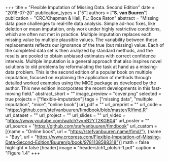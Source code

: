 +++
title = "Flexible Imputation of Missing Data. Second Edition"
date = "2018-07-20"
publication_types = ["5"]
authors = ["**S. van Buuren**"]
publication = "CRC/Chapman & Hall, FL: Boca Raton"
abstract = "Missing data pose challenges to real-life data analysis. Simple ad-hoc fixes, like deletion or mean imputation, only work under highly restrictive conditions, which are often not met in practice. Multiple imputation replaces each missing value by multiple plausible values. The variability between these replacements reflects our ignorance of the true (but missing) value. Each of the completed data set is then analyzed by standard methods, and the results are pooled to obtain unbiased estimates with correct confidence intervals. Multiple imputation is a general approach that also inspires novel solutions to old problems by reformulating the task at hand as a missing-data problem. This is the second edition of a popular book on multiple imputation, focused on explaining the application of methods through detailed worked examples using the MICE package as developed by the author. This new edition incorporates the recent developments in this fast-moving field."
abstract_short = ""
image_preview = "cover.png"
selected = true
projects = ["flexible-imputation"]
tags = ["missing data", "multiple imputation", "mice", "online book"]
url_pdf = ""
url_preprint = ""
url_code = "https://github.com/stefvanbuuren/fimdbook/blob/master/R/fimd.R"
url_dataset = ""
url_project = ""
url_slides = ""
url_video = "https://www.youtube.com/watch?v=nB2YT2KGB04"
url_poster = ""
url_source = "https://github.com/stefvanbuuren/fimdbook"
url_custom = [{name = "Online book", url = "https://stefvanbuuren.name/fimd/"}, {name = "Buy", url = "https://www.crcpress.com/Flexible-Imputation-of-Missing-Data-Second-Edition/Buuren/p/book/9781138588318"}]
math = false
highlight = false
[header]
image = "headers/ch1_plotsri-1.pdf"
caption = "Figure 1.4"
+++
